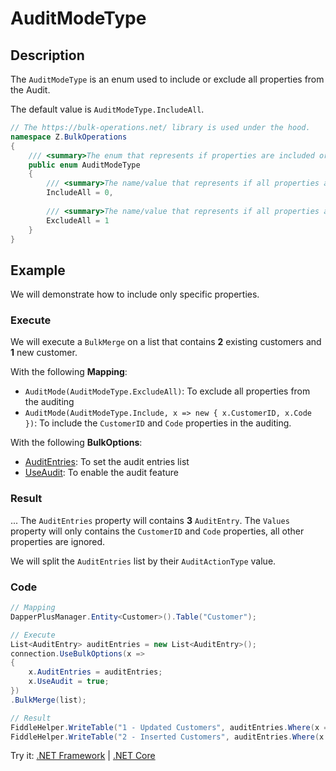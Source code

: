 # AuditModeType

## Description

The `AuditModeType` is an enum used to include or exclude all properties from the Audit.

The default value is `AuditModeType.IncludeAll`.

```csharp
// The https://bulk-operations.net/ library is used under the hood.
namespace Z.BulkOperations
{
    /// <summary>The enum that represents if properties are included or excluded from the Audit.</summary>
    public enum AuditModeType
    {
		/// <summary>The name/value that represents if all properties are included in the Audit.</summary>
        IncludeAll = 0,
		
		/// <summary>The name/value that represents if all properties are excluded in the Audit.</summary>
        ExcludeAll = 1
    }
}
```

## Example

We will demonstrate how to include only specific properties.

### Execute

We will execute a `BulkMerge` on a list that contains **2** existing customers and **1** new customer.

With the following **Mapping**:

- `AuditMode(AuditModeType.ExcludeAll)`: To exclude all properties from the auditing
- `AuditMode(AuditModeType.Include, x => new { x.CustomerID, x.Code })`: To include the `CustomerID` and `Code` properties in the auditing.

With the following **BulkOptions**:
- [AuditEntries](audit-entries.md): To set the audit entries list
- [UseAudit](use-audit.md): To enable the audit feature

### Result

...
The `AuditEntries` property will contains **3** `AuditEntry`. The `Values` property will only contains the `CustomerID` and `Code` properties, all other properties are ignored.

We will split the `AuditEntries` list by their `AuditActionType` value.

### Code

```csharp
// Mapping
DapperPlusManager.Entity<Customer>().Table("Customer");

// Execute
List<AuditEntry> auditEntries = new List<AuditEntry>(); 
connection.UseBulkOptions(x => 
{ 
    x.AuditEntries = auditEntries; 
    x.UseAudit = true;
})
.BulkMerge(list);

// Result
FiddleHelper.WriteTable("1 - Updated Customers", auditEntries.Where(x => x.Action == AuditActionType.Update));
FiddleHelper.WriteTable("2 - Inserted Customers", auditEntries.Where(x => x.Action == AuditActionType.Insert));
```

Try it: [.NET Framework](https://dotnetfiddle.net/WTIe5L) | [.NET Core](https://dotnetfiddle.net/y4w1ZG)
